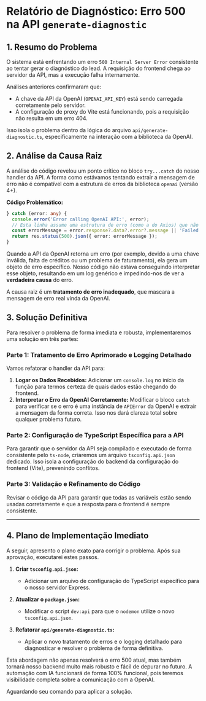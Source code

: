 # Relatório de Diagnóstico: Erro 500 na API `generate-diagnostic`

## 1. Resumo do Problema

O sistema está enfrentando um erro `500 Internal Server Error` consistente ao tentar gerar o diagnóstico do lead. A requisição do frontend chega ao servidor da API, mas a execução falha internamente.

Análises anteriores confirmaram que:
*   A chave da API da OpenAI (`OPENAI_API_KEY`) está sendo carregada corretamente pelo servidor.
*   A configuração de proxy do Vite está funcionando, pois a requisição não resulta em um erro 404.

Isso isola o problema dentro da lógica do arquivo `api/generate-diagnostic.ts`, especificamente na interação com a biblioteca da OpenAI.

## 2. Análise da Causa Raiz

A análise do código revelou um ponto crítico no bloco `try...catch` do nosso handler da API. A forma como estávamos tentando extrair a mensagem de erro não é compatível com a estrutura de erros da biblioteca `openai` (versão 4+).

**Código Problemático:**
```typescript
} catch (error: any) {
  console.error('Error calling OpenAI API:', error);
  // Esta linha assume uma estrutura de erro (como a do Axios) que não existe no erro da OpenAI
  const errorMessage = error.response?.data?.error?.message || 'Failed to generate diagnostic.';
  return res.status(500).json({ error: errorMessage });
}
```

Quando a API da OpenAI retorna um erro (por exemplo, devido a uma chave inválida, falta de créditos ou um problema de faturamento), ela gera um objeto de erro específico. Nosso código não estava conseguindo interpretar esse objeto, resultando em um log genérico e impedindo-nos de ver a **verdadeira causa** do erro.

A causa raiz é um **tratamento de erro inadequado**, que mascara a mensagem de erro real vinda da OpenAI.

## 3. Solução Definitiva

Para resolver o problema de forma imediata e robusta, implementaremos uma solução em três partes:

### Parte 1: Tratamento de Erro Aprimorado e Logging Detalhado

Vamos refatorar o handler da API para:
1.  **Logar os Dados Recebidos:** Adicionar um `console.log` no início da função para termos certeza de quais dados estão chegando do frontend.
2.  **Interpretar o Erro da OpenAI Corretamente:** Modificar o bloco `catch` para verificar se o erro é uma instância de `APIError` da OpenAI e extrair a mensagem da forma correta. Isso nos dará clareza total sobre qualquer problema futuro.

### Parte 2: Configuração de TypeScript Específica para a API

Para garantir que o servidor da API seja compilado e executado de forma consistente pelo `ts-node`, criaremos um arquivo `tsconfig.api.json` dedicado. Isso isola a configuração do backend da configuração do frontend (Vite), prevenindo conflitos.

### Parte 3: Validação e Refinamento do Código

Revisar o código da API para garantir que todas as variáveis estão sendo usadas corretamente e que a resposta para o frontend é sempre consistente.

---

## 4. Plano de Implementação Imediato

A seguir, apresento o plano exato para corrigir o problema. Após sua aprovação, executarei estes passos.

1.  **Criar `tsconfig.api.json`:**
    *   Adicionar um arquivo de configuração do TypeScript específico para o nosso servidor Express.

2.  **Atualizar o `package.json`:**
    *   Modificar o script `dev:api` para que o `nodemon` utilize o novo `tsconfig.api.json`.

3.  **Refatorar `api/generate-diagnostic.ts`:**
    *   Aplicar o novo tratamento de erros e o logging detalhado para diagnosticar e resolver o problema de forma definitiva.

Esta abordagem não apenas resolverá o erro 500 atual, mas também tornará nosso backend muito mais robusto e fácil de depurar no futuro. A automação com IA funcionará de forma 100% funcional, pois teremos visibilidade completa sobre a comunicação com a OpenAI.

Aguardando seu comando para aplicar a solução.
